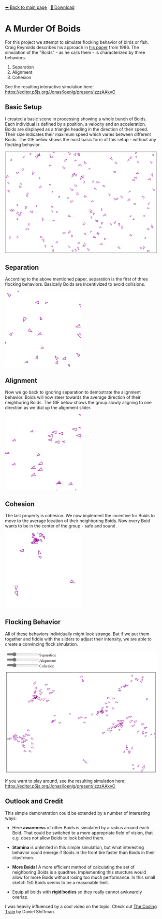 <!-- Header -->
[⬅️ Back to main page](https://github.com/JonasKoenig/CodeOnMyMind) &nbsp;
[💾 Download](https://minhaskamal.github.io/DownGit/#/home?url=https:%2F%2Fgithub.com%2FJonasKoenig%2FCodeOnMyMind%2Ftree%2Fmaster%2Fprojects%2Fboids)

# A Murder Of Boids

For this project we attempt to simulate flocking behavior of birds or fish. Craig Reynolds describes his approach in [his paper](https://www.red3d.com/cwr/boids/) from 1986. The simulation of the "Boids" - as he calls them - is characterized by three behaviors.

1. Separation
2. Alignment
3. Cohesion

See the resulting interactive simulation here: https://editor.p5js.org/JonasKoenig/present/izzzAAkvO

## Basic Setup

I created a basic scene in processing showing a whole bunch of Boids. Each individual is defined by a position, a velocity and an acceleration. Boids are displayed as a triangle heading in the direction of their speed. Their size indicates their maximum speed which varies between different Boids. The GIF below shows the most basic form of this setup - without any flocking behavior.

![no flocking behavior](media/basic2.gif)

## Separation

According to the above mentioned paper, separation is the first of three flocking behaviors. Basically Boids are incentivized to avoid collisions.

![separation behavior](media/separation3.gif)

## Alignment

Now we go back to ignoring separation to demostrate the alignment behavior. Boids will now steer towards the average direction of their neighboring Boids. The GIF below shows the group slowly aligning to one direction as we dial up the alignment slider.

![alignment behavior](media/alignment2.gif)

## Cohesion

The last property is cohesion. We now implement the incentive for Boids to move to the average location of their neighboring Boids. Now every Boid wants to be in the center of the group - safe and sound.

![cohesion behavior](media/cohesion2.gif)

## Flocking Behavior

All of these behaviors individually might look strange. But if we put them together and fiddle with the sliders to adjust their intensity, we are able to create a convincing flock simulation.

![flocking behavior](media/final2.gif)

If you want to play around, see the resulting simulation here: https://editor.p5js.org/JonasKoenig/present/izzzAAkvO

## Outlook and Credit

This simple demonstration could be extended by a number of interesting ways:

- Here **awareness** of other Boids is simulated by a radius around each Boid. That could be switched to a more appropriate field of vision, that e.g. does not allow Boids to look behind them.

- **Stamina** is unlimited in this simple simulation, but what interesting behavior could emerge if Boids in the front tire faster than Boids in their slipstream.

- **More Boids!** A more efficient method of calculating the set of neighboring Boids is a quadtree. Implementing this sturcture would allow for more Boids without losing too much performance. In this small sketch 150 Boids seems to be a reasonable limit.

- Equip all boids with **rigid bodies** so they really cannot awkwardly overlap.

I was heavily influenced by a cool video on the topic. Check out [The Coding Train](https://youtu.be/mhjuuHl6qHM) by Daniel Shiffman.

